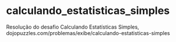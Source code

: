 # calculando_estatisticas_simples
Resolução do desafio Calculando Estatísticas Simples, dojopuzzles.com/problemas/exibe/calculando-estatisticas-simples
